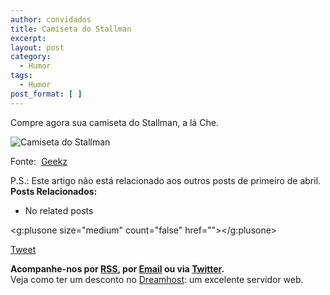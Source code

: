 ```yaml
---
author: convidados
title: Camiseta do Stallman
excerpt:
layout: post
category:
  - Humor
tags:
  - Humor
post_format: [ ]
---
```

Compre agora sua camiseta do Stallman, a lá Che.

![Camiseta do Stallman][1]

Fonte:  [Geekz][2]

P.S.: Este artigo não está relacionado aos outros posts de primeiro de abril. 
**Posts Relacionados:** 
*   No related posts

<g:plusone size="medium" count="false" href=""></g:plusone> 

[Tweet][3] 





**Acompanhe-nos por [ RSS][4], por [Email][5] ou via [Twitter][6].**  
Veja como ter um desconto no [Dreamhost][7]: um excelente servidor web.

 [1]: http://vidageek.net/wp-content/uploads/2007/04/che-stallman-tshirt-show.jpg
 [2]: http://geekz.co.uk/shop/store/show/che-stallman-tshirt?gad10 "Camiseta do Stallman"
 [3]: https://twitter.com/share
 [4]: http://feeds.feedburner.com/VidaGeek
 [5]: http://feedburner.google.com/fb/a/mailverify?uri=VidaGeek&loc=pt_BR
 [6]: http://twitter.com/blogvidageek
 [7]: http://vidageek.net/dreamhost/